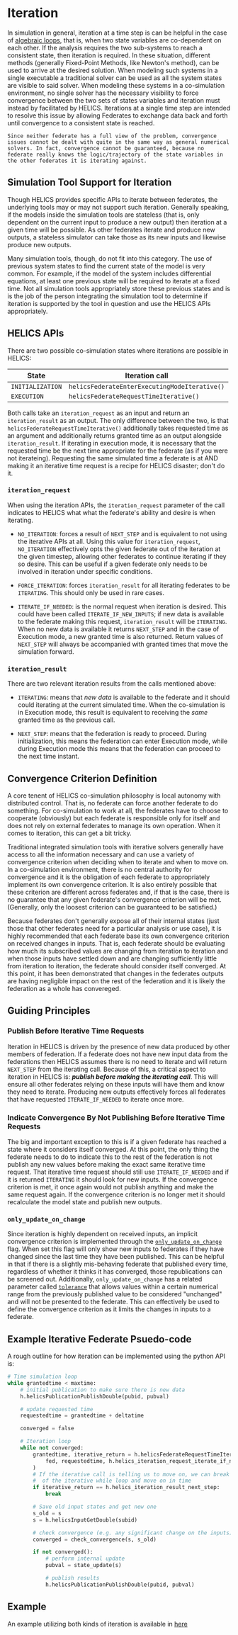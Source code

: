# Iteration

In simulation in general, iteration at a time step is can be helpful in the case of [algebraic loops](https://www.mathworks.com/help/simulink/ug/algebraic-loops.html), that is, when two state variables are co-dependent on each other. If the analysis requires the two sub-systems to reach a consistent state, then iteration is required. In these situation, different methods (generally Fixed-Point Methods, like Newton's method), can be used to arrive at the desired solution. When modeling such systems in a single executable a traditional solver can be used as all the system states are visible to said solver. When modeling these systems in a co-simulation environment, no single solver has the necessary visibility to force convergence between the two sets of states variables and iteration must instead by facilitated by HELICS. Iterations at a single time step are intended to resolve this issue by allowing Federates to exchange data back and forth until convergence to a consistent state is reached.

```{note}
Since neither federate has a full view of the problem, convergence issues cannot be dealt with quite in the same way as general numerical solvers. In fact, convergence cannot be guaranteed, because no federate really knows the logic/trajectory of the state variables in the other federates it is iterating against.
```

## Simulation Tool Support for Iteration

Though HELICS provides specific APIs to iterate between federates, the underlying tools may or may not support such iteration. Generally speaking, if the models inside the simulation tools are stateless (that is, only dependent on the current input to produce a new output) then iteration at a given time will be possible. As other federates iterate and produce new outputs, a stateless simulator can take those as its new inputs and likewise produce new outputs.

Many simulation tools, though, do not fit into this category. The use of previous system states to find the current state of the model is very common. For example, if the model of the system includes differential equations, at least one previous state will be required to iterate at a fixed time. Not all simulation tools appropriately store these previous states and is is the job of the person integrating the simulation tool to determine if iteration is supported by the tool in question and use the HELICS APIs appropriately.

## HELICS APIs

There are two possible co-simulation states where iterations are possible in HELICS:

| State            | Iteration call                                |
| ---------------- | --------------------------------------------- |
| `INITIALIZATION` | `helicsFederateEnterExecutingModeIterative()` |
| `EXECUTION`      | `helicsFederateRequestTimeIterative()`        |

Both calls take an `iteration_request` as an input and return an `iteration_result` as an output. The only difference between the two, is that `helicsFederateRequestTimeIterative()` additionally takes requested time as an argument and additionally returns granted time as an output alongside `iteration_result`. If iterating in execution mode, it is necessary that the requested time be the next time appropriate for the federate (as if you were not iterateing). Requesting the same simulated time a federate is at AND making it an iterative time request is a recipe for HELICS disaster; don't do it.

### `iteration_request`

When using the iteration APIs, the `iteration_request` parameter of the call indicates to HELICS what what the federate's ability and desire is when iterating.

- `NO_ITERATION`: forces a result of `NEXT_STEP` and is equivalent to not using the iterative APIs at all. Using this value for `iteration_request`, `NO_ITERATION` effectively opts the given federate out of the iteration at the given timestep, allowing other federates to continue iterating if they so desire. This can be useful if a given federate only needs to be involved in iteration under specific conditions.

- `FORCE_ITERATION`: forces `iteration_result` for all iterating federates to be `ITERATING`. This should only be used in rare cases.

- `ITERATE_IF_NEEDED`: is the normal request when iteration is desired. This could have been called `ITERATE_IF_NEW_INPUTS`; if new data is available to the federate making this request, `iteration_result` will be `ITERATING`. When no new data is available it returns `NEXT_STEP` and in the case of Execution mode, a new granted time is also returned. Return values of `NEXT_STEP` will always be accompanied with granted times that move the simulation forward.

### `iteration_result`

There are two relevant iteration results from the calls mentioned above:

- `ITERATING`: means that _new data_ is available to the federate and it should could iterating at the current simulated time. When the co-simulation is in Execution mode, this result is equivalent to receiving the _same_ granted time as the previous call.

- `NEXT_STEP`: means that the federation is ready to proceed. During initialization, this means the federation can enter Execution mode, while during Execution mode this means that the federation can proceed to the next time instant.

## Convergence Criterion Definition

A core tenent of HELICS co-simulation philosophy is local autonomy with distributed control. That is, no federate can force another federate to do something. For co-simulation to work at all, the federates have to choose to cooperate (obviously) but each federate is responsible only for itself and does not rely on external federates to manage its own operation. When it comes to iteration, this can get a bit tricky.

Traditional integrated simulation tools with iterative solvers generally have access to all the information necessary and can use a variety of convergence criterion when deciding when to iterate and when to move on. In a co-simulation environment, there is no central authority for convergence and it is the obligation of each federate to appropriately implement its own convergence criterion. It is also entirely possible that these criterion are different across federates and, if that is the case, there is no guarantee that any given federate's convergence criterion will be met. (Generally, only the loosest criterion can be guaranteed to be satisfied.)

Because federates don't generally expose all of their internal states (just those that other federates need for a particular analysis or use case), it is highly recommended that each federate base its own convergence criterion on received changes in inputs. That is, each federate should be evaluating how much its subscribed values are changing from iteration to iteration and when those inputs have settled down and are changing sufficiently little from iteration to iteration, the federate should consider itself converged. At this point, it has been demonstrated that changes in the federates outputs are having negligible impact on the rest of the federation and it is likely the federation as a whole has convereged.

## Guiding Principles

### Publish Before Iterative Time Requests

Iteration in HELICS is driven by the presence of new data produced by other members of federation. If a federate does not have new input data from the federations then HELICS assumes there is no need to iterate and will return `NEXT_STEP` from the iterating call. Because of this, a critical aspect to iteration in HELICS is: **_publish before making the iterating call_**. This will ensure all other federates relying on these inputs will have them and know they need to iterate. Producing new outputs effectively forces all federates that have requested `ITERATE_IF_NEEDED` to iterate once more.

### Indicate Convergence By Not Publishing Before Iterative Time Requests

The big and important exception to this is if a given federate has reached a state where it considers itself converged. At this point, the only thing the federate needs to do to indicate this to the rest of the federation is not publish any new values before making the exact same iterative time request. That iterative time request should still use `ITERATE_IF_NEEDED` and if it is returned `ITERATING` it should look for new inputs. If the convergence criterion is met, it once again would not publish anything and make the same request again. If the convergence criterion is no longer met it should recalculate the model state and publish new outputs.

### `only_update_on_change`

Since iteration is highly dependent on received inputs, an implicit convergence criterion is implemented through the [`only_update_on_change`](../../references/configuration_options_reference) flag. When set this flag will only show new inputs to federates if they have changed since the last time they have been published. This can be helpful in that if there is a slightly mis-behaving federate that published every time, regardless of whether it thinks it has converged, those republications can be screened out. Additionally, `only_update_on_change` has a related parameter called [`tolerance`](../../references/configuration_options_reference.md#tolerance) that allows values within a certain numerical range from the previously published value to be considered "unchanged" and will not be presented to the federate. This can effectively be used to define the convergence criterion as it limits the changes in inputs to a federate.

## Example Iterative Federate Psuedo-code

A rough outline for how iteration can be implemented using the python API is:

```python
# Time simulation loop
while grantedtime < maxtime:
    # initial publication to make sure there is new data
    h.helicsPublicationPublishDouble(pubid, pubval)

    # update requested time
    requestedtime = grantedtime + deltatime

    converged = false

    # Iteration loop
    while not converged:
        grantedtime, iterative_return = h.helicsFederateRequestTimeIterative(
            fed, requestedtime, h.helics_iteration_request_iterate_if_needed
        )
        # If the iterative call is telling us to move on, we can break out
        #  of the iterative while loop and move on in time
        if iterative_return == h.helics_iteration_result_next_step:
            break

        # Save old input states and get new one
        s_old = s
        s = h.helicsInputGetDouble(subid)

        # check convergence (e.g. any significant change on the inputs)
        converged = check_convergence(s, s_old)

        if not converged():
            # perform internal update
            pubval = state_update(s)

            # publish results
            h.helicsPublicationPublishDouble(pubid, pubval)
```

## Example

An example utilizing both kinds of iteration is available in [here](../examples/advanced_examples/advanced_iteration.md)
